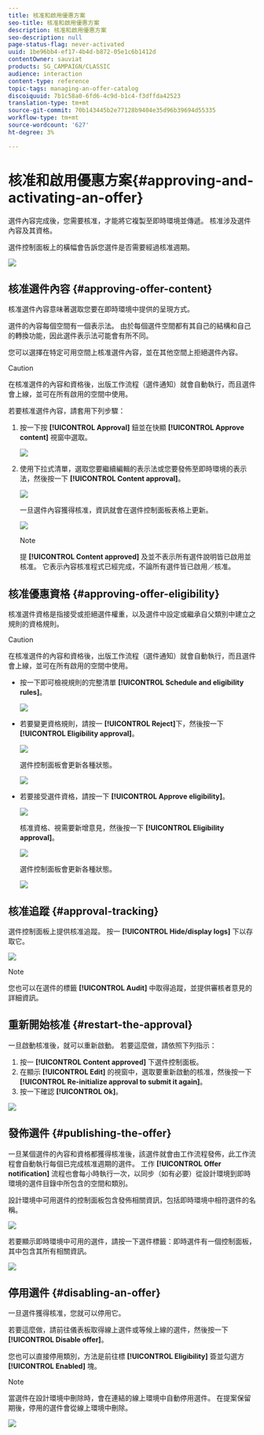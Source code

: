 ```yaml
---
title: 核准和啟用優惠方案
seo-title: 核准和啟用優惠方案
description: 核准和啟用優惠方案
seo-description: null
page-status-flag: never-activated
uuid: 1be96bb4-ef17-4b4d-b872-05e1c6b1412d
contentOwner: sauviat
products: SG_CAMPAIGN/CLASSIC
audience: interaction
content-type: reference
topic-tags: managing-an-offer-catalog
discoiquuid: 7b1c58a0-6fd6-4c9d-b1c4-f3dffda42523
translation-type: tm+mt
source-git-commit: 70b143445b2e77128b9404e35d96b39694d55335
workflow-type: tm+mt
source-wordcount: '627'
ht-degree: 3%

---
```



# 核准和啟用優惠方案{#approving-and-activating-an-offer}

選件內容完成後，您需要核准，才能將它複製至即時環境並傳遞。 核准涉及選件內容及其資格。

選件控制面板上的橫幅會告訴您選件是否需要經過核准週期。

![](assets/offer_validate_001.png)

## 核准選件內容 {#approving-offer-content}

核准選件內容意味著選取您要在即時環境中提供的呈現方式。

選件的內容每個空間有一個表示法。 由於每個選件空間都有其自己的結構和自己的轉換功能，因此選件表示法可能會有所不同。

您可以選擇在特定可用空間上核准選件內容，並在其他空間上拒絕選件內容。

>[!CAUTION]
>
>在核准選件的內容和資格後，出版工作流程（選件通知）就會自動執行，而且選件會上線，並可在所有啟用的空間中使用。

若要核准選件內容，請套用下列步驟：

1. 按一下按 **[!UICONTROL Approval]** 鈕並在快顯 **[!UICONTROL Approve content]** 視窗中選取。

   ![](assets/offer_validate_002.png)

1. 使用下拉式清單，選取您要繼續編輯的表示法或您要發佈至即時環境的表示法，然後按一下 **[!UICONTROL Content approval]**。

   ![](assets/offer_validate_003.png)

   一旦選件內容獲得核准，資訊就會在選件控制面板表格上更新。

   ![](assets/offer_validate_004.png)

   >[!NOTE]
   >
   >提 **[!UICONTROL Content approved]** 及並不表示所有選件說明皆已啟用並核准。 它表示內容核准程式已經完成，不論所有選件皆已啟用／核准。

## 核准優惠資格 {#approving-offer-eligibility}

核准選件資格是指接受或拒絕選件權重，以及選件中設定或繼承自父類別中建立之規則的資格規則。

>[!CAUTION]
>
>在核准選件的內容和資格後，出版工作流程（選件通知）就會自動執行，而且選件會上線，並可在所有啟用的空間中使用。

* 按一下即可檢視規則的完整清單 **[!UICONTROL Schedule and eligibility rules]**。

   ![](assets/offer_validate_005.png)

* 若要變更資格規則，請按一 **[!UICONTROL Reject]**&#x200B;下，然後按一下 **[!UICONTROL Eligibility approval]**。

   ![](assets/offer_validate_007.png)

   選件控制面板會更新各種狀態。

   ![](assets/offer_validate_006.png)

* 若要接受選件資格，請按一下 **[!UICONTROL Approve eligibility]**。

   ![](assets/offer_validate_008.png)

   核准資格、視需要新增意見，然後按一下 **[!UICONTROL Eligibility approval]**。

   ![](assets/offer_validate_009.png)

   選件控制面板會更新各種狀態。

   ![](assets/offer_validate_010.png)

## 核准追蹤 {#approval-tracking}

選件控制面板上提供核准追蹤。 按一 **[!UICONTROL Hide/display logs]** 下以存取它。

![](assets/offer_validate_012.png)

>[!NOTE]
>
>您也可以在選件的標籤 **[!UICONTROL Audit]** 中取得追蹤，並提供審核者意見的詳細資訊。

## 重新開始核准 {#restart-the-approval}

一旦啟動核准後，就可以重新啟動。 若要這麼做，請依照下列指示：

1. 按一 **[!UICONTROL Content approved]** 下選件控制面板。
1. 在顯示 **[!UICONTROL Edit]** 的視窗中，選取要重新啟動的核准，然後按一下 **[!UICONTROL Re-initialize approval to submit it again]**。
1. 按一下確認 **[!UICONTROL Ok]**。

![](assets/offer_validate_013.png)

## 發佈選件 {#publishing-the-offer}

一旦某個選件的內容和資格都獲得核准後，該選件就會由工作流程發佈，此工作流程會自動執行每個已完成核准週期的選件。 工作 **[!UICONTROL Offer notification]** 流程也會每小時執行一次，以同步（如有必要）從設計環境到即時環境的選件目錄中所包含的空間和類別。

設計環境中可用選件的控制面板包含發佈相關資訊，包括即時環境中相符選件的名稱。

![](assets/offer_golive_001.png)

若要顯示即時環境中可用的選件，請按一下選件標籤：即時選件有一個控制面板，其中包含其所有相關資訊。

![](assets/offer_golive_002.png)

## 停用選件 {#disabling-an-offer}

一旦選件獲得核准，您就可以停用它。

若要這麼做，請前往儀表板取得線上選件或等候上線的選件，然後按一下 **[!UICONTROL Disable offer]**。

您也可以直接停用類別，方法是前往標 **[!UICONTROL Eligibility]** 簽並勾選方 **[!UICONTROL Enabled]** 塊。

>[!NOTE]
>
>當選件在設計環境中刪除時，會在連結的線上環境中自動停用選件。 在提案保留期後，停用的選件會從線上環境中刪除。

![](assets/offer_preview_deactivate.png)

